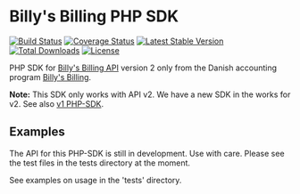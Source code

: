 # Billy's Billing PHP SDK
[![Build Status](https://travis-ci.org/lsolesen/billysbilling.svg?branch=master)](https://travis-ci.org/lsolesen/billysbilling) [![Coverage Status](https://coveralls.io/repos/lsolesen/billysbilling/badge.svg)](https://coveralls.io/r/lsolesen/billysbilling) [![Latest Stable Version](https://poser.pugx.org/lsolesen/billysbilling/v/stable)](https://packagist.org/packages/lsolesen/billysbilling) [![Total Downloads](https://poser.pugx.org/lsolesen/billysbilling/downloads)](https://packagist.org/packages/lsolesen/billysbilling) [![License](https://poser.pugx.org/lsolesen/billysbilling/license)](https://packagist.org/packages/lsolesen/billysbilling)

PHP SDK for [Billy's Billing API](https://billysbilling.com/api) version 2 only from the Danish accounting program [Billy's Billing](http://www.billysbilling.dk/).

**Note:** This SDK only works with API v2. We have a new SDK in the works for v2. See also [v1 PHP-SDK](https://github.com/billysbilling/billysbilling-php).

## Examples

The API for this PHP-SDK is still in development. Use with care. Please see the test files in the tests directory at the moment.

See examples on usage in the 'tests' directory.
